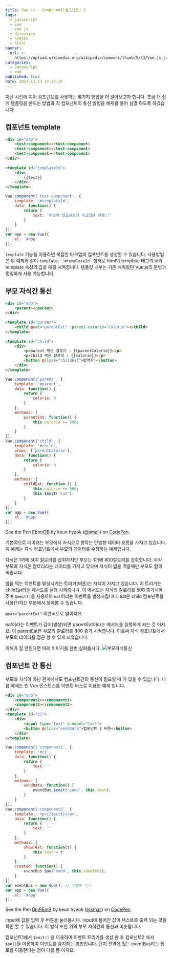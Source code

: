 ```yaml
---
title: Vue.js - Component(컴포넌트) 2
tags:
  - javascript
  - vue
  - vue js
  - directive
  - 디렉티브
  - 지시자
banner:
  url: >-
    https://upload.wikimedia.org/wikipedia/commons/thumb/5/53/Vue.js_Logo.svg/480px-Vue.js_Logo.svg.png?uselang=ko
categories:
  - Javascript
  - vue
published: true
date: 2017-11-13 17:32:25
---
```

지난 시간에 이어 컴포넌트를 사용하는 몇가지 방법을 더 알아보고자 합니다.
조금 더 쉽게 템플릿을 만드는 방법과 각 컴포넌트의 통신 방법을 예제를 들어 설명 하도록 하겠습니다.

## 컴포넌트 template
```html
<div id="app">
    <test-component></test-component>
    <test-component></test-component>
    <test-component></test-component>
</div>
　
<template id="templateId">
    <div>
        {{text}}
    </div>
</template>
```

```javascript
Vue.component('test-component', {
    template: '#templateId',
    data: function() {
        return {
            text: '이곳에 컴포넌트의 마크업을 진행!!'
        }
    }
});
var app = new Vue({
    el: '#app'
});
```
`template` 기능을 이용하면 복잡한 마크업의 컴포넌트를 생성할 수 있습니다.
사용방법은 위 예제와 같이 `template: '#templateId'` 형태로 html의 template 태그의 id와 template 속성의 값을 매핑 시켜줍니다. 템플릿 내부는 기존 배워왔던 Vue.js의 문법과 동일하게 사용 가능합니다.

## 부모 자식간 통신
```html
<div id="app">
    <parent></parent>
</div>
　
<template id="parent">
    <child @eat="parentEat" :parent-calorie="calorie"></child>
</template>
　
<template id="child">
    <div>
        <p>parent 먹은 칼로리 : {{parentCalorie}}</p>
        <p>child 먹은 칼로리 : {{calorie}}</p>
        <button @click="childEat">밥먹자!</button>
    </div>
</template>
```

```javascript
Vue.component('parent', {
    template: '#parent',
    data: function() {
        return {
            calorie: 0
        }
    },
    methods: {
        parentEat: function() {
            this.calorie += 800;
        }
    }
});
Vue.component('child', {
    template: '#child',
    props: ['parentCalorie'],
    data: function() {
        return {
            calorie: 0
        }
    },
    methods: {
        childEat: function () {
            this.calorie += 500;
            this.$emit('eat');
        }
    }
});
var app = new Vue({
    el: '#app'
});
```
<p data-height="300" data-theme-id="11131" data-slug-hash="EbmrOB" data-default-tab="js,result" data-user="small" data-embed-version="2" data-pen-title="EbmrOB" class="codepen">See the Pen <a href="https://codepen.io/small/pen/EbmrOB/">EbmrOB</a> by keun hyeok (<a href="https://codepen.io/small">@small</a>) on <a href="https://codepen.io">CodePen</a>.</p>
<script async src="https://production-assets.codepen.io/assets/embed/ei.js"></script>

기본적으로 데이터는 부모에서 자식으로 향하는 단방향 데이터 흐름을 가지고 있습니다.
위 예제는 자식 컴포넌트에서 부모의 데이터를 수정하는 예제입니다.

자식은 1끼에 500 칼로리를 섭취하지만 부모는 1끼에 800칼로리를 섭취합니다. 각각 부모와 자식은 칼로리라는 데이터를 가지고 있으며 자식이 밥을 먹을때만 부모도 함께 먹습니다.

밥을 먹는 이벤트를 발생시키는 트리거(버튼)는 자식이 가지고 있습니다. 이 트리거는 childEat라는 메서드를 실행 시켜줍니다. 이 메서드는 자식의 칼로리를 500 증가시켜주며 `$emit()`을 사용하여 `eat`이라는 이벤트를 발생시킵니다. eat은 child 컴포넌트를 사용(?)하는 부분에서 찾아볼 수 있습니다.

`@eat="parentEat"` 이런식으로 말이지요.

eat이라는 이벤트가 감지(발생)되면 parentEat이라는 메서드를 실행하게 되는 것 이지요.
이 parentEat은 부모의 칼로리를 800 증가 시켜줍니다. 이로써 자식 컴포넌트에서 부모의 데이터를 접근 할 수 있게 되었습니다.

이해가 잘 안된다면 아래 이미지를 한번 살펴봅시다.
![부모자식통신](https://user-images.githubusercontent.com/14171723/32719286-3dcdc840-c8a3-11e7-9c7e-8e8652b832a3.png)

## 컴포넌트 간 통신
부모와 자식이 아닌 관계에서도 컴포넌트간의 통신이 필요할 때 가 있을 수 있습니다. 다음 예제는 빈 Vue 인스턴스를 이벤트 버스로 이용한 예제 입니다.

```html
<div id="app">
    <component1></component1>
    <component2></component2>
</div>
<template id="c1">
    <div>
        <input type="text" v-model="text">
        <button @click="sendData">컴포넌트 1 버튼</button>
    </div>
</template>
```

```javascript
Vue.component('component1', {
    template: '#c1',
    data: function() {
        return {
            text: ''
        }
    },
    methods: {
        sendData: function() {
            eventBus.$emit('send', this.text);
        }
    }
});
Vue.component('component2', {
    template: '<p>{{text}}</p>',
    data: function() {
        return {
            text: ''
        }
    },
    methods: {
        showText: function(t) {
            this.text = t
        }    
    },
    created: function() {
        eventBus.$on('send', this.showText);
    }
});
var eventBus = new Vue(); // 이벤트 버스
var app = new Vue({
    el: '#app'
});
```

<p data-height="300" data-theme-id="11131" data-slug-hash="BmREmB" data-default-tab="js,result" data-user="small" data-embed-version="2" data-pen-title="BmREmB" class="codepen">See the Pen <a href="https://codepen.io/small/pen/BmREmB/">BmREmB</a> by keun hyeok (<a href="https://codepen.io/small">@small</a>) on <a href="https://codepen.io">CodePen</a>.</p>
<script async src="https://production-assets.codepen.io/assets/embed/ei.js"></script>

input에 값을 입력 후 버튼을 눌러봅시다. input에 들어간 값이 텍스트로 출력 되는 것을 확인 할 수 있습니다.
이 방식 또한 위의 부모 자식간의 통신과 비슷합니다.

컴포넌트1에서 `$emit()` 을 이용하여 이벤트 트리거를 생성 한 후 컴포넌트2 에서 `$on()`을 이용하여 이벤트를 감지하는 방법입니다. 단지 전역에 있는 eventBus라는 통로를 이용한다는 점이 다를 뿐 이지요.
